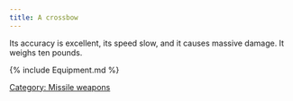 ```yaml
---
title: A crossbow
---
```


Its accuracy is excellent, its speed slow, and it causes massive damage.
It weighs ten pounds.

{% include Equipment.md %}

[Category: Missile weapons](Category:_Missile_weapons "wikilink")